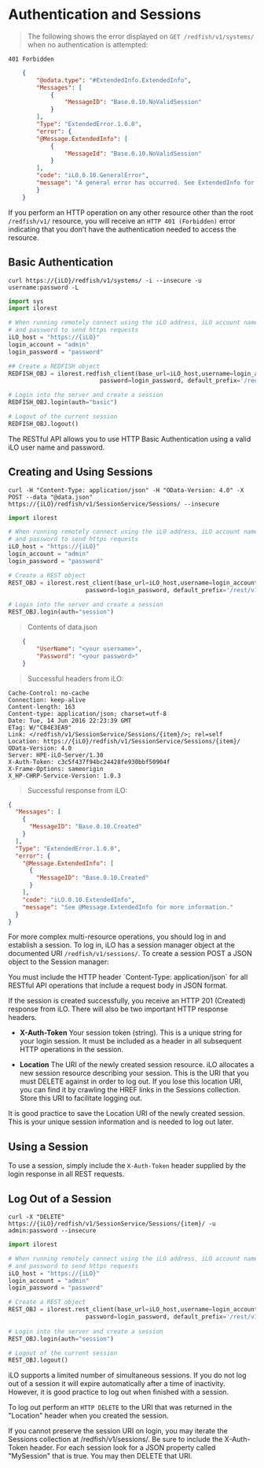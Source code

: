 # Authentication and Sessions

> The following shows the error displayed on `GET /redfish/v1/systems/` when no authentication is attempted:

```
401 Forbidden
```

```json
    {
        "@odata.type": "#ExtendedInfo.ExtendedInfo",
	    "Messages": [
		    {
		    	"MessageID": "Base.0.10.NoValidSession"
		    }
	    ],
	    "Type": "ExtendedError.1.0.0",
	    "error": {
	    "@Message.ExtendedInfo": [
		    {
		    	"MessageId": "Base.0.10.NoValidSession"
		    }
	    ],
	    "code": "iLO.0.10.GeneralError",
	    "message": "A general error has occurred. See ExtendedInfo for more information."
	    }
    }
```

If you perform an HTTP operation on any other resource other than the root `/redfish/v1/` resource, you will receive an `HTTP 401 (Forbidden)` error indicating that you don’t have the authentication needed to access the resource.

## Basic Authentication

```shell
curl https://{iLO}/redfish/v1/systems/ -i --insecure -u username:password -L
```

```python
import sys
import ilorest

# When running remotely connect using the iLO address, iLO account name, 
# and password to send https requests
iLO_host = "https://{iLO}"
login_account = "admin"
login_password = "password"

## Create a REDFISH object
REDFISH_OBJ = ilorest.redfish_client(base_url=iLO_host,username=login_account, \
                          password=login_password, default_prefix='/redfish/v1')

# Login into the server and create a session
REDFISH_OBJ.login(auth="basic")

# Logout of the current session
REDFISH_OBJ.logout()
```

The RESTful API allows you to use HTTP Basic Authentication using a valid iLO user name and password.

## Creating and Using Sessions

```shell
curl -H "Content-Type: application/json" -H "OData-Version: 4.0" -X POST --data "@data.json" https://{iLO}/redfish/v1/SessionService/Sessions/ --insecure
```

```python
import ilorest

# When running remotely connect using the iLO address, iLO account name, 
# and password to send https requests
iLO_host = "https://{iLO}"
login_account = "admin"
login_password = "password"

# Create a REST object
REST_OBJ = ilorest.rest_client(base_url=iLO_host,username=login_account, \
                      password=login_password, default_prefix='/rest/v1')
					  
# Login into the server and create a session
REST_OBJ.login(auth="session")
```

> Contents of data.json

```json
    {
    	"UserName": "<your username>", 
    	"Password": "<your password>"
    }
```

> Successful headers from iLO:

```
Cache-Control: no-cache
Connection: keep-alive
Content-length: 163
Content-type: application/json; charset=utf-8
Date: Tue, 14 Jun 2016 22:23:39 GMT
ETag: W/"C84E3EA9"
Link: </redfish/v1/SessionService/Sessions/{item}/>; rel=self
Location: https://{iLO}/redfish/v1/SessionService/Sessions/{item}/
OData-Version: 4.0
Server: HPE-iLO-Server/1.30
X-Auth-Token: c3c5f437f94bc24428fe930bbf50904f
X-Frame-Options: sameorigin
X_HP-CHRP-Service-Version: 1.0.3
``` 

> Successful response from iLO:

```json
{
  "Messages": [
    {
      "MessageID": "Base.0.10.Created"
    }
  ],
  "Type": "ExtendedError.1.0.0",
  "error": {
    "@Message.ExtendedInfo": [
      {
        "MessageID": "Base.0.10.Created"
      }
    ],
    "code": "iLO.0.10.ExtendedInfo",
    "message": "See @Message.ExtendedInfo for more information."
  }
}
```

For more complex multi-resource operations, you should log in and establish a session. To log in, iLO has a session manager object at the documented URI `/redfish/v1/sessions/`. To create a session POST a JSON object to the Session manager:

<aside class="notice">
You must include the HTTP header `Content-Type: application/json`
for all RESTful API operations that include a request body in JSON format.
</aside>

If the session is created successfully, you receive an HTTP 201 (Created) response from iLO. There will also be two important HTTP response headers.

* **X-Auth-Token**	Your session token (string).	This is a unique string for your login session. It must be included as a header in all subsequent HTTP operations in the session.

* **Location**	The URI of the newly created session resource.	iLO allocates a new session resource describing your session. This is the URI that you must DELETE against in order to log out. If you lose this location URI, you can find it by crawling the HREF links in the Sessions collection. Store this URI to facilitate logging out.

<aside class="warning">
It is good practice to save the Location URI of the newly created session.  This is your unique session information and is needed to log out later.
</aside>

## Using a Session

To use a session, simply include the `X-Auth-Token` header supplied by the login response in all REST requests.

## Log Out of a Session

```shell
curl -X "DELETE" https://{iLO}/redfish/v1/SessionService/Sessions/{item}/ -u admin:password --insecure
```

```python
import ilorest

# When running remotely connect using the iLO address, iLO account name, 
# and password to send https requests
iLO_host = "https://{iLO}"
login_account = "admin"
login_password = "password"

# Create a REST object
REST_OBJ = ilorest.rest_client(base_url=iLO_host,username=login_account, \
                      password=login_password, default_prefix='/rest/v1')
					  
# Login into the server and create a session
REST_OBJ.login(auth="session")

# Logout of the current session
REST_OBJ.logout()
```

iLO supports a limited number of simultaneous sessions.  If you do not log out of a session it will expire automatically after a time of inactivity.  However, it is good practice to log out when finished with a session.

To log out perform an `HTTP DELETE` to the URI that was returned in the "Location" header when you created the session.

<aside class="notice">
If you cannot preserve the session URI on login, you may iterate the Sessions collection at /redfish/v1/sessions/.  Be sure to include the X-Auth-Token header.  For each session look for a JSON property called "MySession" that is true. You may then DELETE that URI.
</aside>

